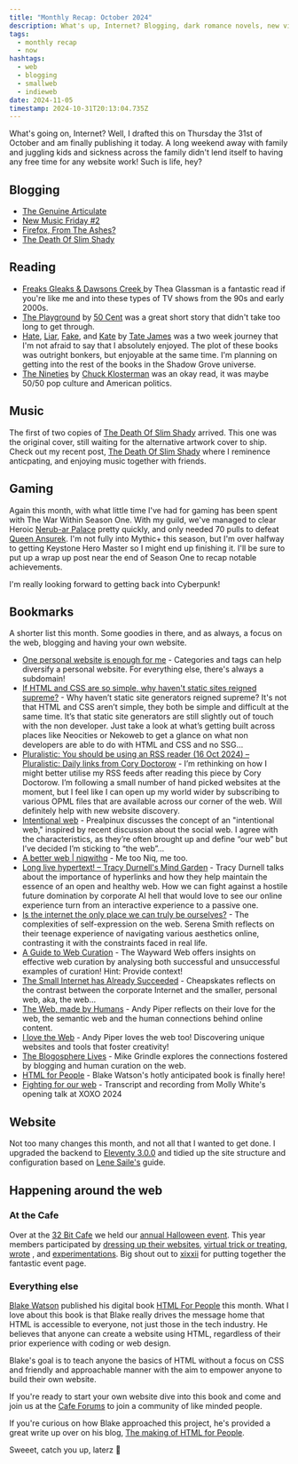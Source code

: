 ```yaml
---
title: "Monthly Recap: October 2024"
description: What's up, Internet? Blogging, dark romance novels, new vinyl for the collection, a stack of bookmarks, the Cafe's haloween event, and HTML for People? Check out how October went for me.
tags:
  - monthly recap
  - now
hashtags:
  - web
  - blogging
  - smallweb
  - indieweb
date: 2024-11-05
timestamp: 2024-10-31T20:13:04.735Z
---
```


What's going on, Internet? Well, I drafted this on Thursday the 31st of October and am finally publishing it today. A long weekend away with family and juggling kids and sickness across the family didn't lend itself to having any free time for any website work! Such is life, hey?

## Blogging

-   [The Genuine Articulate](/posts/the-genuine-articulate/)
-   [New Music Friday #2](/posts/new-music-friday-2/)
-   [Firefox, From The Ashes?](/posts/firefox-from-the-ashes/)
-   [The Death Of Slim Shady](/posts/the-death-of-slim-shady/)

## Reading

* [Freaks Gleaks & Dawsons Creek ](/bookshelf/freaks-gleeks-and-dawsons-creek/)by Thea Glassman is a fantastic read if you're like me and into these types of TV shows from the 90s and early 2000s.
* [The Playground](/bookshelf/playground/) by [50 Cent](https://www.50cent.com/) was a great short story that didn't take too long to get through.
* [Hate](/bookshelf/hate/), [Liar](/bookshelf/liar/), [Fake](/bookshelf/fake/), and [Kate](bookshelf/kate/) by [Tate James](https://www.tatejamesauthor.com/) was a two week journey that I'm not afraid to say that I absolutely enjoyed. The plot of these books was outright bonkers, but enjoyable at the same time. I'm planning on getting into the rest of the books in the Shadow Grove universe.
* [The Nineties](/bookshelf/the-nineties/) by [Chuck Klosterman](https://chuckklostermanauthor.com/) was an okay read, it was maybe 50/50 pop culture and American politics.

## Music

The first of two copies of [The Death Of Slim Shady](/recordshelf/#the-death-of-slim-shady-(coup-de-grace)) arrived. This one was the original cover, still waiting for the alternative artwork cover to ship. Check out my recent post, [The Death Of Slim Shady](/posts/the-death-of-slim-shady/) where I reminence anticpating, and enjoying music together with friends.

## Gaming

Again this month, with what little time I've had for gaming has been spent with The War Within Season One. With my guild, we've managed to clear Heroic [Nerub-ar Palace](https://www.wowhead.com/guide/raids/nerubar-palace/overview) pretty quickly, and only needed 70 pulls to defeat [Queen Ansurek](https://www.wowhead.com/npc=219778/queen-ansurek). I'm not fully into Mythic+ this season, but I'm over halfway to getting Keystone Hero Master so I might end up finishing it. I'll be sure to put up a wrap up post near the end of Season One to recap notable achievements.

I'm really looking forward to getting back into Cyberpunk!

## Bookmarks

A shorter list this month. Some goodies in there, and as always, a focus on the web, blogging and having your own website.

-   [One personal website is enough for me](https://disassociated.com/one-personal-website-enough/) - Categories and tags can help diversify a personal website. For everything else, there's always a subdomain!
-   [If HTML and CSS are so simple, why haven't static sites reigned supreme?](https://json.blog/2024/10/09/if-html-and.html) - Why haven’t static site generators reigned supreme? It's not that HTML and CSS aren’t simple, they both be simple and difficult at the same time. It’s that static site generators are still slightly out of touch with the non developer. Just take a look at what’s getting built across places like Neocities or Nekoweb to get a glance on what non developers are able to do with HTML and CSS and no SSG…
-   [Pluralistic: You should be using an RSS reader (16 Oct 2024) – Pluralistic: Daily links from Cory Doctorow](https://pluralistic.net/2024/10/16/keep-it-really-simple-stupid/) - I’m rethinking on how I might better utilise my RSS feeds after reading this piece by Cory Doctorow. I’m following a small number of hand picked websites at the moment, but I feel like I can open up my world wider by subscribing to various OPML files that are available across our corner of the web. Will definitely help with new website discovery.
-   [Intentional web](https://prealpinux.com/2024/10/23/intentional-web.html) - Prealpinux discusses the concept of an "intentional web," inspired by recent discussion about the social web. I agree with the characteristics, as they’re often brought up and define “our web” but I’ve decided I’m sticking to “the web”…
-   [A better web | niqwithq](https://niqwithq.com/posts/a-better-web) - Me too Niq, me too.
-   [Long live hypertext! – Tracy Durnell's Mind Garden](https://tracydurnell.com/2024/09/19/long-live-hypertext/) - Tracy Durnell talks about the importance of hyperlinks and how they help maintain the essence of an open and healthy web. How we can fight against a hostile future domination by corporate AI hell that would love to see our online experience turn from an interactive experience to a passive one.
-   [Is the internet the only place we can truly be ourselves?](https://www.dazeddigital.com/life-culture/article/56401/1/gen-z-internet-social-media-mental-health) - The complexities of self-expression on the web. Serena Smith reflects on their teenage experience of navigating various aesthetics online, contrasting it with the constraints faced in real life.
-   [A Guide to Web Curation](https://waywardweb.org/how) - The Wayward Web offers insights on effective web curation by analysing both successful and unsuccessful examples of curation! Hint: Provide context!
-   [The Small Internet has Already Succeeded](https://cheapskatesguide.org/articles/small-internet-succeeded.html) - Cheapskates reflects on the contrast between the corporate Internet and the smaller, personal web, aka, the web…
-   [The Web, made by Humans](https://andypiper.co.uk/2024/08/29/the-web-made-by-humans/) - Andy Piper reflects on their love for the web, the semantic web and the human connections behind online content.
-   [I love the Web](https://andypiper.co.uk/2024/08/14/i-love-the-web/) - Andy Piper loves the web too! Discovering unique websites and tools that foster creativity!
-   [The Blogosphere Lives](https://mikegrindle.com/posts/blogosphere) - Mike Grindle explores the connections fostered by blogging and human curation on the web.
-   [HTML for People](https://htmlforpeople.com/) - Blake Watson's hotly anticipated book is finally here!
-   [Fighting for our web](https://www.citationneeded.news/fighting-for-our-web/) - Transcript and recording from Molly White's opening talk at XOXO 2024

## Website

Not too many changes this month, and not all that I wanted to get done. I upgraded the backend to [Eleventy 3.0.0](https://www.11ty.dev/blog/eleventy-v3/) and tidied up the site structure and configuration based on [Lene Saile's](https://www.lenesaile.com/en/blog/organizing-the-eleventy-config-file/#update-june-2024) guide.

## Happening around the web

### At the Cafe

Over at the [32 Bit Cafe](https://32-bit.cafe/) we held our [annual Halloween event](https://32bit.cafe/halloween24/). This year members participated by [dressing up their websites](https://32bit.cafe/halloween24/#costumes), [virtual trick or treating](https://32bit.cafe/halloween24/#doors), [wrote](https://32bit.cafe/halloween24/#writing) , and [experimentations](https://32bit.cafe/halloween24/#frankensite). Big shout out to [xixxii](https://xixxii.neocities.org/) for putting together the fantastic event page.

### Everything else

[Blake Watson](https://blakewatson.com/) published his digital book [HTML For People](https://htmlforpeople.com/) this month. What I love about this book is that Blake really drives the message home that HTML is accessible to everyone, not just those in the tech industry. He believes that anyone can create a website using  HTML, regardless of their prior experience with coding or web design.

Blake's goal is to teach anyone the basics of HTML without a focus on CSS and friendly and approachable manner with the aim to empower anyone to build their own website.

If you're ready to start your own website dive into this book and come and join us at the [Cafe Forums](https://discourse.32-bit.cafe) to join a community of like minded people.

If you're curious on how Blake approached this project, he's provided a great write up over on his blog, [The making of HTML for People](https://blakewatson.com/journal/the-making-of-html-for-people/).


Sweeet, catch you up, laterz 👋